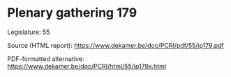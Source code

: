 # Plenary gathering 179

Legislature: 55

Source (HTML report): https://www.dekamer.be/doc/PCRI/pdf/55/ip179.pdf

PDF-formatted alternative: https://www.dekamer.be/doc/PCRI/html/55/ip179x.html

